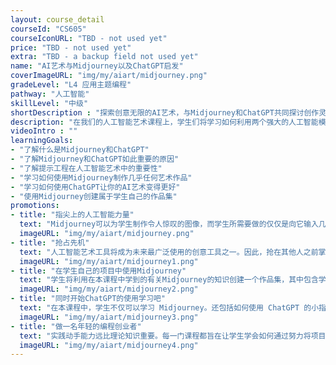 ```yaml
---
layout: course_detail
courseId: "CS605"
courseIconURL: "TBD - not used yet"
price: "TBD - not used yet"
extra: "TBD - a backup field not used yet"
name: "AI艺术与Midjourney以及ChatGPT启发"
coverImageURL: "img/my/aiart/midjourney.png"
gradeLevel: "L4 应用主题编程"
pathway: "人工智能"
skillLevel: "中级"
shortDescription : "探索创意无限的AI艺术，与Midjourney和ChatGPT共同探讨创作灵感！"
description: "在我们的人工智能艺术课程上，学生们将学习如何利用两个强大的人工智能模型，用仅仅几个关键词就能创作出令人惊叹的艺术作品。Midjourney将担任人工智能画家，而ChatGPT将培训学生如何正确制作艺术提示关键词。"
videoIntro : ""
learningGoals:
- "了解什么是Midjourney和ChatGPT"
- "了解Midjourney和ChatGPT如此重要的原因"
- "了解提示工程在人工智能艺术中的重要性"
- "学习如何使用Midjourney制作几乎任何艺术作品"
- "学习如何使用ChatGPT让你的AI艺术变得更好"
- "使用Midjourney创建属于学生自己的作品集"
promotions:
- title: "指尖上的人工智能力量"
  text: "Midjourney可以为学生制作令人惊叹的图像，而学生所需要做的仅仅是向它输入几个关键词。通过专业提示，学生还可以让它做更多的事情。"
  imageURL: "img/my/aiart/midjourney.png"
- title: "抢占先机"
  text: "人工智能艺术工具将成为未来最广泛使用的创意工具之一。因此，抢在其他人之前掌握它，才能抢占先机！"
  imageURL: "img/my/aiart/midjourney1.png"
- title: "在学生自己的项目中使用Midjourney"
  text: "学生将利用在本课程中学到的有关Midjourney的知识创建一个作品集，其中包含学生所有令人惊叹的人工智能艺术作品"
  imageURL: "img/my/aiart/midjourney2.png"
- title: "同时开始ChatGPT的使用学习吧"
  text: "在本课程中，学生不仅可以学习 Midjourney。还包括如何使用 ChatGPT 的小指南，这是一个同样庞大而强大的人工智能工具，学生应该知道如何使用。"
  imageURL: "img/my/aiart/midjourney3.png"
- title: "做一名年轻的编程创业者"
  text: "实践动手能力远比理论知识重要。每一门课程都旨在让学生学会如何通过努力将项目创意变为现实。在这些挑战中，年轻的小企业家们得到了锻炼。"
  imageURL: "img/my/aiart/midjourney4.png"
---
```

